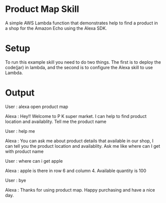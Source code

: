 # Product Map Skill

A simple AWS Lambda function that demonstrates help to find a product in a shop for the Amazon Echo using the Alexa SDK.


# Setup
To run this example skill you need to do two things. The first is to deploy the code(jar) in lambda, and the second is to configure the Alexa skill to use Lambda.

# Output

User : alexa open product map

Alexa : Hey!! Welcome to P K super market. I can help to find product location and availablity. Tell me the product name

User : help me

Alexa : You can ask me about product details that available in our shop, I can tell you the product location and availablity. Ask me like where can I get with product name

User : where can i get apple

Alexa : apple is there in row 6 and column 4. Available quantity is 100

User : bye

Alexa : Thanks for using product map. Happy purchasing and have a nice day.
